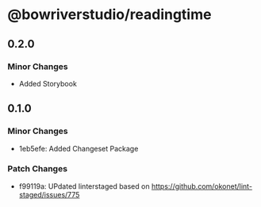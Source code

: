 # @bowriverstudio/readingtime

## 0.2.0

### Minor Changes

- Added Storybook

## 0.1.0

### Minor Changes

- 1eb5efe: Added Changeset Package

### Patch Changes

- f99119a: UPdated linterstaged based on https://github.com/okonet/lint-staged/issues/775
